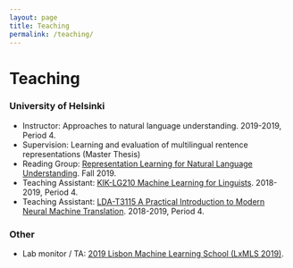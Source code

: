 ```yaml
---
layout: page
title: Teaching
permalink: /teaching/
---
```

# Teaching

### University of Helsinki

*   Instructor: Approaches to natural language understanding. 2019-2019, Period 4.
*   Supervision: Learning and evaluation of multilingual rentence representations (Master Thesis)
*   Reading Group: [Representation Learning for Natural Language Understanding](files/nlu_reading_group_2019.pdf "Representation Learning for NLU reading group"). Fall 2019.
*   Teaching Assistant: [KIK-LG210 Machine Learning for Linguists](https://weboodi.helsinki.fi/hy/opintjakstied.jsp?OpinKohd=117878782&Kieli=6 "Machine Learning for Linguists"). 2018-2019, Period 4.
*   Teaching Assistant: [LDA-T3115 A Practical Introduction to Modern Neural Machine Translation](https://courses.helsinki.fi/en/lda-t3115/128148821 "A Practical Introduction to Modern Neural Machine Translation"). 2018-2019, Period 4.

### Other

*   Lab monitor / TA: [2019 Lisbon Machine Learning School (LxMLS 2019)](http://lxmls.it.pt/2019/ "LxMLS 2019").
